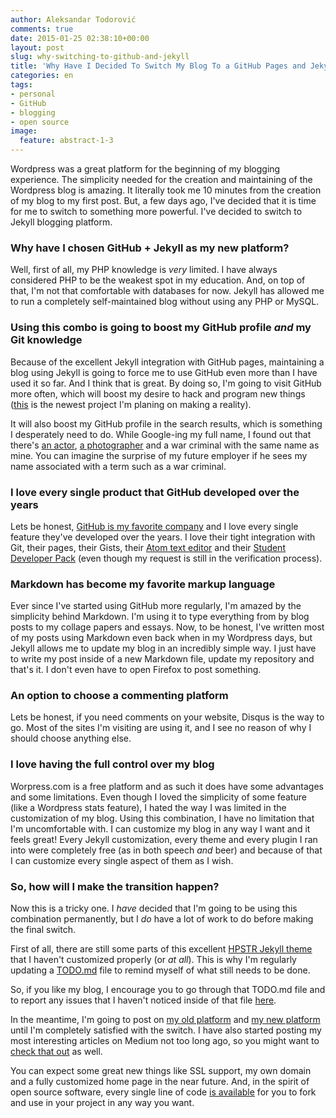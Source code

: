 ```yaml
---
author: Aleksandar Todorović
comments: true
date: 2015-01-25 02:38:10+00:00
layout: post
slug: why-switching-to-github-and-jekyll
title: 'Why Have I Decided To Switch My Blog To a GitHub Pages and Jekyll Combination'
categories: en
tags:
- personal
- GitHub
- blogging
- open source
image:
  feature: abstract-1-3
---
```


Wordpress was a great platform for the beginning of my blogging experience. The simplicity needed for the creation and maintaining of the Wordpress blog is amazing. It literally took me 10 minutes from the creation of my blog to my first post. But, a few days ago, I've decided that it is time for me to switch to something more powerful. I've decided to switch to Jekyll blogging platform.

### Why have I chosen GitHub + Jekyll as my new platform?

Well, first of all, my PHP knowledge is _very_ limited. I have always considered PHP to be the weakest spot in my education. And, on top of that, I'm not that comfortable with databases for now. Jekyll has allowed me to run a completely self-maintained blog without using any PHP or MySQL.

### Using this combo is going to boost my GitHub profile _and_ my Git knowledge

Because of the excellent Jekyll integration with GitHub pages, maintaining a blog using Jekyll is going to force me to use GitHub even more than I have used it so far. And I think that is great. By doing so, I'm going to visit GitHub more often, which will boost my desire to hack and program new things ([this](https://github.com/personal-assistant/pa-wiki#personal-assistant) is the newest project I'm planing on making a reality).

It will also boost my GitHub profile in the search results, which is something I desperately need to do. While Google-ing my full name, I found out that there's [an actor](http://www.imdb.com/name/nm0865390/), [a photographer](http://aleksandartodorovic.com/) and a war criminal with the same name as mine. You can imagine the surprise of my future employer if he sees my name associated with a term such as a war criminal.

### I love every single product that GitHub developed over the years

Lets be honest, [GitHub is my favorite company](http://r3bl.github.io/en/why-github-is-my-favorite-company/) and I love every single feature they've developed over the years. I love their tight integration with Git,  their pages, their Gists, their [Atom text editor](http://atom.io/) and their [Student Developer Pack](https://education.github.com/pack) (even though my request is still in the verification process).

### Markdown has become my favorite markup language

Ever since I've started using GitHub more regularly, I'm amazed by the simplicity behind Markdown. I'm using it to type everything from by blog posts to my collage papers and essays. Now, to be honest, I've written most of my posts using Markdown even back when in my Wordpress days, but Jekyll allows me to update my blog in an incredibly simple way. I just have to write my post inside of a new Markdown file, update my repository and that's it. I don't even have to open Firefox to post something.

### An option to choose a commenting platform

Lets be honest, if you need comments on your website, Disqus is the way to go. Most of the sites I'm visiting are using it, and I see no reason of why I should choose anything else.

### I love having the full control over my blog

Worpress.com is a free platform and as such it does have some advantages and some limitations. Even though I loved the simplicity of some feature (like a Wordpress stats feature), I hated the way I was limited in the customization of my blog. Using this combination, I have no limitation that I'm uncomfortable with. I can customize my blog in any way I want and it feels great! Every Jekyll customization, every theme and every plugin I ran into were completely free (as in both speech _and_ beer) and because of that I can customize every single aspect of them as I wish.

### So, how will I make the transition happen?

Now this is a tricky one. I _have_ decided that I'm going to be using this combination permanently, but I _do_ have a lot of work to do before making the final switch.

First of all, there are still some parts of this excellent [HPSTR Jekyll theme](https://mmistakes.github.io/hpstr-jekyll-theme/) that I haven't customized properly (or _at all_). This is why I'm regularly updating a [TODO.md](https://github.com/r3bl/r3bl.github.io/blob/master/TODO.md) file to remind myself of what still needs to be done.

So, if you like my blog, I encourage you to go through that TODO.md file and to report any issues that I haven't noticed inside of that file [here](https://github.com/r3bl/r3bl.github.io/issues).

In the meantime, I'm going to post on [my old platform](https://aleksandartodorovic.wordpress.com/) and [my new platform](http://r3bl.github.io/) until I'm completely satisfied with the switch. I have also started posting my most interesting articles on Medium not too long ago, so you might want to [check that out](https://medium.com/@r3bl) as well.

You can expect some great new things like SSL support, my own domain and a fully customized home page in the near future. And, in the spirit of open source software, every single line of code [is available](https://github.com/r3bl/r3bl.github.io) for you to fork and use in your project in any way you want.
